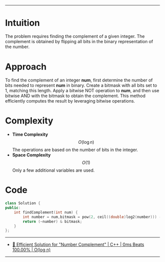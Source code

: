 
##
---
# Intuition

The problem requires finding the complement of a given integer. The complement is obtained by flipping all bits in the binary representation of the number.

# **Approach**

To find the complement of an integer **num**, first determine the number of bits needed to represent **num** in binary. Create a bitmask with all bits set to 1, matching this length. Apply a bitwise NOT operation to **num**, and then use bitwise AND with the bitmask to obtain the complement. This method efficiently computes the result by leveraging bitwise operations.

# Complexity
- **Time Complexity** $$O(\log n)$$ The operations are based on the number of bits in the integer.
- **Space Complexity** $$O(1)$$ Only a few additional variables are used.


# Code
```cpp []
class Solution {
public:
    int findComplement(int num) {
        int number = num,bitmask = pow(2, ceil((double)log2(number))) - 1;
        return (~number) & bitmask;
    }
};
```
---
- [🌟 Efficient Solution for "Number Complement" | C++ | 0ms Beats 100.00% | O(log n)](https://leetcode.com/problems/number-complement/solutions/5672071/efficient-solution-for-number-complement-c-0ms-beats-100-00-o-log-n)
---